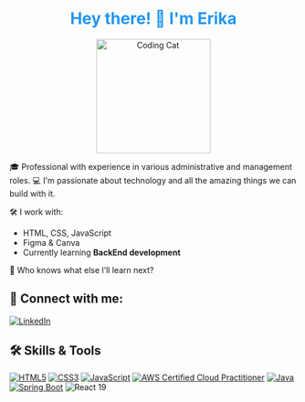<h1 align="center">
  <span style="color:#2196F3;">Hey there! 👋 I'm Erika</span>
</h1>

<p align="center">
  <img src="https://media1.giphy.com/media/ptqAPgghLtHOa0SLJS/giphy.gif" width="200" alt="Coding Cat" />
</p>
<!-- https://media1.giphy.com/media/ptqAPgghLtHOa0SLJS/giphy.gif
---
https://media.giphy.com/media/JIX9t2j0ZTN9S/giphy.gif-->
🎓 Professional with experience in various administrative and management roles.  
💻 I'm passionate about technology and all the amazing things we can build with it.

🛠️ I work with:
- HTML, CSS, JavaScript
- Figma & Canva
- Currently learning **BackEnd development**

🌱 Who knows what else I’ll learn next?

🔗 Connect with me:
--
[![LinkedIn](https://img.shields.io/badge/LinkedIn-0077B5?style=for-the-badge&logo=linkedin&logoColor=white)](https://linkedin.com/in/erikamontoya)

<!-- - [Portfolio](https://tu-portafolio.com) -->


<!-- ![CSS3](https://img.shields.io/badge/CSS3-1572B6?style=for-the-badge&logo=css3&logoColor=white)
![JavaScript](https://img.shields.io/badge/JavaScript-F7DF1E?style=for-the-badge&logo=javascript&logoColor=black)
![AWS Certified Cloud Practitioner](https://img.shields.io/badge/AWS%20Cloud%20Practitioner-232F3E?style=for-the-badge&logo=amazon-aws&logoColor=white)
![Java](https://img.shields.io/badge/Java-007396?style=for-the-badge&logo=java&logoColor=white)
![Spring Boot](https://img.shields.io/badge/Spring%20Boot-6DB33F?style=for-the-badge&logo=spring-boot&logoColor=white) -->

## 🛠️ Skills & Tools

[![HTML5](https://img.shields.io/badge/HTML5-E34F26?style=for-the-badge&logo=html5&logoColor=white)](https://developer.mozilla.org/en-US/docs/Web/HTML)
[![CSS3](https://img.shields.io/badge/CSS3-1572B6?style=for-the-badge&logo=css3&logoColor=white)](https://developer.mozilla.org/docs/Web/CSS)
[![JavaScript](https://img.shields.io/badge/JavaScript-F7DF1E?style=for-the-badge&logo=javascript&logoColor=black)](https://developer.mozilla.org/docs/Web/JavaScript)
[![AWS Certified Cloud Practitioner](https://img.shields.io/badge/AWS%20Cloud%20Practitioner-232F3E?style=for-the-badge&logo=amazon-aws&logoColor=white)](https://www.aws.training/Details/Curriculum?id=20685)
[![Java](https://img.shields.io/badge/Java-007396?style=for-the-badge&logo=java&logoColor=white)](https://www.oracle.com/java/)
[![Spring Boot](https://img.shields.io/badge/Spring%20Boot-6DB33F?style=for-the-badge&logo=spring-boot&logoColor=white)](https://spring.io/projects/spring-boot)
![React 19](https://img.shields.io/badge/React%2019-61DAFB?style=for-the-badge&logo=react&logoColor=black)

<!--
**DevErika/DevErika** is a ✨ _special_ ✨ repository because its `README.md` (this file) appears on your GitHub profile.

Here are some ideas to get you started:

- 🔭 I’m currently working on ...
- 🌱 I’m currently learning ...
- 👯 I’m looking to collaborate on ...
- 🤔 I’m looking for help with ...
- 💬 Ask me about ...
- 📫 How to reach me: ...
- 😄 Pronouns: ...
- ⚡ Fun fact: ...
-->
